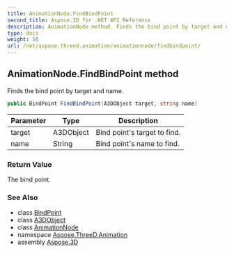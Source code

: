 ```yaml
---
title: AnimationNode.FindBindPoint
second_title: Aspose.3D for .NET API Reference
description: AnimationNode method. Finds the bind point by target and name
type: docs
weight: 50
url: /net/aspose.threed.animation/animationnode/findbindpoint/
---
```

## AnimationNode.FindBindPoint method

Finds the bind point by target and name.

```csharp
public BindPoint FindBindPoint(A3DObject target, string name)
```

| Parameter | Type | Description |
| --- | --- | --- |
| target | A3DObject | Bind point's target to find. |
| name | String | Bind point's name to find. |

### Return Value

The bind point.

### See Also

* class [BindPoint](../../bindpoint/)
* class [A3DObject](../../../aspose.threed/a3dobject/)
* class [AnimationNode](../)
* namespace [Aspose.ThreeD.Animation](../../../aspose.threed.animation/)
* assembly [Aspose.3D](../../../)


